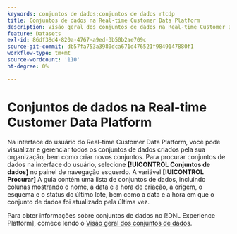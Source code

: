 ```yaml
---
keywords: conjuntos de dados;conjuntos de dados rtcdp
title: Conjuntos de dados na Real-time Customer Data Platform
description: Visão geral dos conjuntos de dados na Real-time Customer Data Platform
feature: Datasets
exl-id: 86df38d4-820a-4767-a9ed-3b50b2ae709c
source-git-commit: db57fa753a3980dca671d476521f9849147880f1
workflow-type: tm+mt
source-wordcount: '110'
ht-degree: 0%

---
```


# Conjuntos de dados na Real-time Customer Data Platform

Na interface do usuário do Real-time Customer Data Platform, você pode visualizar e gerenciar todos os conjuntos de dados criados pela sua organização, bem como criar novos conjuntos. Para procurar conjuntos de dados na interface do usuário, selecione **[!UICONTROL Conjuntos de dados]** no painel de navegação esquerdo. A variável **[!UICONTROL Procurar]** A guia contém uma lista de conjuntos de dados, incluindo colunas mostrando o nome, a data e a hora de criação, a origem, o esquema e o status do último lote, bem como a data e a hora em que o conjunto de dados foi atualizado pela última vez.

Para obter informações sobre conjuntos de dados no [!DNL Experience Platform], comece lendo o [Visão geral dos conjuntos de dados](../../catalog/datasets/overview.md).
